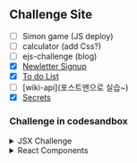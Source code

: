 ## Challenge Site

- [ ] Simon game (JS deploy)
- [ ] calculator (add Css?)
- [ ] ejs-challenge (blog)
- [x] [Newletter Signup](https://sery-newsletter-signup.herokuapp.com/)
- [x] [To do List](https://sery-todolist.herokuapp.com/)
- [ ] [wiki-api](포스트맨으로 실습~)
- [x] [Secrets](https://sery-secrets.herokuapp.com/)

### Challenge in codesandbox

<details>
<summary>JSX Challenge</summary>

- [JSX Code Practice](https://codesandbox.io/s/jsx-code-challenge-forked-v10wl)
- [JavaScript Expressions in JSX & ES6 Template Literals](https://codesandbox.io/s/javascript-expressions-in-jsx-template-literals-forked-yrbum)
- [JavaScript Expressions in JSX Practice](https://codesandbox.io/s/javascript-expressions-in-jsx-practice-forked-4fdku)
- [JSX Attributes & Styling React Elements](https://codesandbox.io/s/jsx-attributes-and-styling-forked-i404x)
- [Inline Styling for React Elements](https://codesandbox.io/s/inline-styling-in-jsx-forked-g6hxl)
- [React Styling Practice](https://codesandbox.io/s/react-styling-practice-forked-dfejn)
</details>

<details>
<summary>React Components</summary>

Components

- [React Components](https://codesandbox.io/s/react-components-forked-3w82o)
- [React Components Practice](https://codesandbox.io/s/react-components-practice-forked-fkv3u)

ES6

- [ES6 Import, Export & Modules](https://codesandbox.io/s/es6-import-export-modules-forked-i7vop?file=/src/index.js)
- [ES6 Import, Export and Modules Practice](https://codesandbox.io/s/es6-import-export-practice-forked-xgy6y?file=/src/calculator.js)

React Props

- [React Props](https://codesandbox.io/s/react-props-forked-e5cbp)
- [React Props Practice](https://codesandbox.io/s/react-props-practice-forked-l40qy)

React DevTools

- [React DevTools](https://codesandbox.io/s/react-devtools-forked-ihflc)

Mapping Data

- [Mapping Data to Components](https://codesandbox.io/s/mapping-components-forked-5iihm)
- [Mapping Data to Components Practice_emojipedia](https://codesandbox.io/s/mapping-components-practice-forked-jrd91)
</details>
